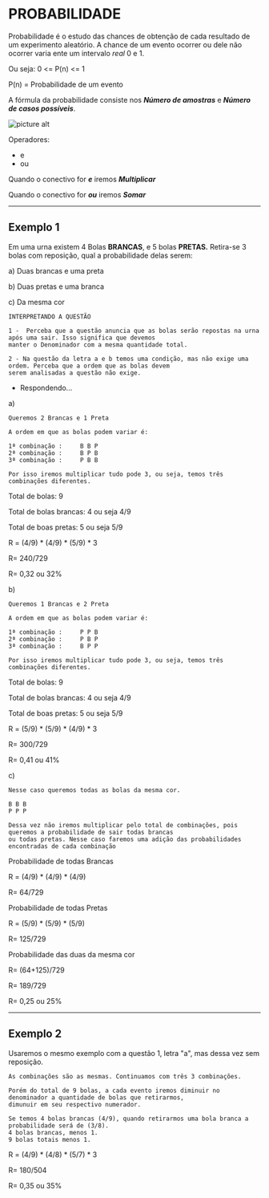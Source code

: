 # PROBABILIDADE #

Probabilidade é o estudo das chances de obtenção de cada resultado de um experimento aleatório. A chance de um evento ocorrer ou dele não
ocorrer varia ente um intervalo _real_ 0 e 1.

Ou seja: 0 <= P(n) <= 1

P(n) = Probabilidade de um evento

A fórmula da probabilidade consiste nos ___Número de amostras___ e ___Número de casos possíveis___.

![picture alt](http://www.estudokids.com.br/wp-content/uploads/2014/06/f%C3%B3rmula-de-probabilidade-matem%C3%A1tica.jpg "Title is optional")

 Operadores:

* e
* ou

Quando o conectivo for  ___e___ iremos ___Multiplicar___

Quando o conectivo for  ___ou___ iremos ___Somar___

----

## Exemplo 1 ##

Em uma urna existem 4 Bolas __BRANCAS__, e 5 bolas __PRETAS.__ Retira-se 3 bolas com reposição, qual a probabilidade delas serem:

a) Duas brancas e uma preta

b) Duas pretas e uma branca

c) Da mesma cor

```` INTERPRETANDO A QUESTÃO ````

```` 
1 -  Perceba que a questão anuncia que as bolas serão repostas na urna após uma sair. Isso significa que devemos 
manter o Denominador com a mesma quantidade total.

2 - Na questão da letra a e b temos uma condição, mas não exige uma ordem. Perceba que a ordem que as bolas devem 
serem analisadas a questão não exige.

````
* Respondendo...

a) 

```` 
Queremos 2 Brancas e 1 Preta

A ordem em que as bolas podem variar é:

1ª combinação : 	B B P
2ª combinação : 	B P B
3ª combinação : 	P B B

Por isso iremos multiplicar tudo pode 3, ou seja, temos três combinações diferentes.

````

Total de bolas: 9

Total de bolas brancas: 4 ou seja 4/9

Total de boas pretas: 5 ou seja 5/9


R = (4/9) * (4/9) * (5/9) * 3

R= 240/729

R= 0,32 ou 32%

b) 

```` 
Queremos 1 Brancas e 2 Preta

A ordem em que as bolas podem variar é:

1ª combinação : 	P P B
2ª combinação : 	P B P
3ª combinação : 	B P P

Por isso iremos multiplicar tudo pode 3, ou seja, temos três combinações diferentes.

````

Total de bolas: 9

Total de bolas brancas: 4 ou seja 4/9

Total de boas pretas: 5 ou seja 5/9

R = (5/9) * (5/9) * (4/9) * 3

R= 300/729

R= 0,41 ou 41%

c) 

```` 
Nesse caso queremos todas as bolas da mesma cor.

B B B
P P P

Dessa vez não iremos multiplicar pelo total de combinações, pois queremos a probabilidade de sair todas brancas 
ou todas pretas. Nesse caso faremos uma adição das probabilidades encontradas de cada combinação

````

Probabilidade de todas Brancas

R = (4/9) * (4/9) * (4/9)

R= 64/729

Probabilidade de todas Pretas

R = (5/9) * (5/9) * (5/9)

R= 125/729

Probabilidade das duas da mesma cor

R= (64+125)/729

R= 189/729

R= 0,25 ou 25%

---

## Exemplo 2 ##

Usaremos o mesmo exemplo com a questão 1, letra "a", mas dessa vez sem reposição.

```` 
As combinações são as mesmas. Continuamos com três 3 combinações.

Porém do total de 9 bolas, a cada evento iremos diminuir no denominador a quantidade de bolas que retirarmos, 
dimunuir em seu respectivo numerador.

Se temos 4 bolas brancas (4/9), quando retirarmos uma bola branca a probabilidade será de (3/8).
4 bolas brancas, menos 1.
9 bolas totais menos 1.

````


R = (4/9) * (4/8) * (5/7) * 3

R= 180/504

R= 0,35 ou 35%

